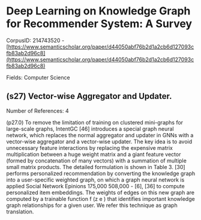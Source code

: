 # Deep Learning on Knowledge Graph for Recommender System: A Survey

CorpusID: 214743520 - [https://www.semanticscholar.org/paper/d44050abf76b2d1a2cb6d127093cfb83ab2d96c8](https://www.semanticscholar.org/paper/d44050abf76b2d1a2cb6d127093cfb83ab2d96c8)

Fields: Computer Science

## (s27) Vector-wise Aggregator and Updater.
Number of References: 4

(p27.0) To remove the limitation of training on clustered mini-graphs for large-scale graphs, IntentGC [46] introduces a special graph neural network, which replaces the normal aggregator and updater in GNNs with a vector-wise aggregator and a vector-wise updater. The key idea is to avoid unnecessary feature interactions by replacing the expensive matrix multiplication between a huge weight matrix and a giant feature vector (formed by concatenation of many vectors) with a summation of multiple small matrix products. The detailed formulation is shown in Table 3. [30] performs personalized recommendation by converting the knowledge graph into a user-specific weighted graph, on which a graph neural network is applied Social Network Epinions 175,000 508,000 - [6], [36] to compute personalized item embeddings. The weights of edges on this new graph are computed by a trainable function f (z e ) that identifies important knowledge graph relationships for a given user. We refer this technique as graph translation.
